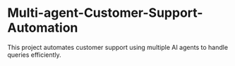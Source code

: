 # Multi-agent-Customer-Support-Automation
This project automates customer support using multiple AI agents to handle queries efficiently.
